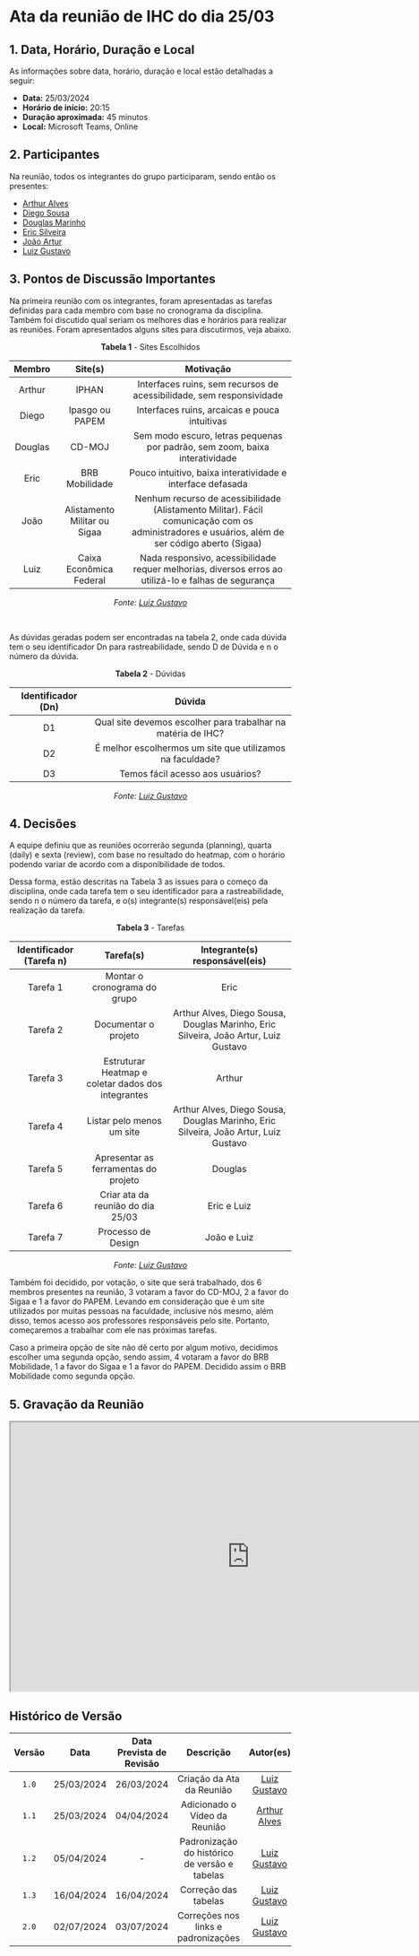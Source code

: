 # Ata da reunião de IHC do dia 25/03

## <a>1. Data, Horário, Duração e Local</a>

As informações sobre data, horário, duração e local estão detalhadas a seguir:

- **Data:** 25/03/2024
- **Horário de início:** 20:15
- **Duração aproximada:** 45 minutos
- **Local:** Microsoft Teams, Online


## <a>2. Participantes</a>

Na reunião, todos os integrantes do grupo participaram, sendo então os presentes:

- [Arthur Alves](https://github.com/arthrok)
- [Diego Sousa](https://github.com/DiegoSousaLeite)
- [Douglas Marinho](https://github.com/M4RINH0)
- [Eric Silveira](https://github.com/ericbky)
- [João Artur](https://github.com/joao-artl)
- [Luiz Gustavo](https://github.com/LuizGust4vo)


## <a>3. Pontos de Discussão Importantes</a>

Na primeira reunião com os integrantes, foram apresentadas as tarefas definidas para cada membro com base no cronograma da disciplina. Também foi discutido qual seriam os melhores dias e horários para realizar as reuniões. Foram apresentados alguns sites para discutirmos, veja abaixo.

<center>

**Tabela 1** - Sites Escolhidos

| Membro | Site(s) | Motivação |
| :------: | :----------: | :-----------: |
| Arthur | IPHAN | Interfaces ruins, sem recursos de acessibilidade, sem responsividade |
| Diego | Ipasgo ou PAPEM | Interfaces ruins, arcaicas e pouca intuitivas |
| Douglas | CD-MOJ | Sem modo escuro, letras pequenas por padrão, sem zoom, baixa interatividade |
| Eric | BRB Mobilidade | Pouco intuitivo, baixa interatividade e interface defasada |
| João | Alistamento Militar ou Sigaa | Nenhum recurso de acessibilidade (Alistamento Militar). Fácil comunicação com os administradores e usuários, além de ser código aberto (Sigaa) |
| Luiz | Caixa Econômica Federal | Nada responsivo, acessibilidade requer melhorias, diversos erros ao utilizá-lo e falhas de segurança |

_Fonte: [Luiz Gustavo](https://github.com/LuizGust4vo)_

</center>

</br>

As dúvidas geradas podem ser encontradas na tabela 2, onde cada dúvida tem o seu identificador Dn para rastreabilidade, sendo D de Dúvida e n o número da dúvida.

<center>

**Tabela 2** - Dúvidas

| Identificador (Dn) | Dúvida |
| :------: | :----------: |
| D1 | Qual site devemos escolher para trabalhar na matéria de IHC? | 
| D2 | É melhor escolhermos um site que utilizamos na faculdade? |
| D3 | Temos fácil acesso aos usuários? |

_Fonte: [Luiz Gustavo](https://github.com/LuizGust4vo)_

</center>


## <a>4. Decisões</a>

A equipe definiu que as reuniões ocorrerão segunda (planning), quarta (daily) e sexta (review), com base no resultado do heatmap, com o horário podendo variar de acordo com a disponibilidade de todos.

Dessa forma, estão descritas na Tabela 3 as issues para o começo da disciplina, onde cada tarefa tem o seu identificador para a rastreabilidade, sendo n o número da tarefa, e o(s) integrante(s) responsável(eis) pela realização da tarefa.

<center>

**Tabela 3** - Tarefas

| Identificador (Tarefa n) | Tarefa(s) | Integrante(s) responsável(eis) |
| :------: | :----------: | :-----------: |
| Tarefa 1 | Montar o cronograma do grupo | Eric |
| Tarefa 2 | Documentar o projeto | Arthur Alves, Diego Sousa, Douglas Marinho, Eric Silveira, João Artur, Luiz Gustavo | 
| Tarefa 3 | Estruturar Heatmap e coletar dados dos integrantes | Arthur |
| Tarefa 4 | Listar pelo menos um site | Arthur Alves, Diego Sousa, Douglas Marinho, Eric Silveira, João Artur, Luiz Gustavo |
| Tarefa 5 | Apresentar as ferramentas do projeto | Douglas |
| Tarefa 6 | Criar ata da reunião do dia 25/03 | Eric e Luiz |
| Tarefa 7 | Processo de Design | João e Luiz |

_Fonte: [Luiz Gustavo](https://github.com/LuizGust4vo)_

</center>

Também foi decidido, por votação, o site que será trabalhado, dos 6 membros presentes na reunião, 3 votaram a favor do CD-MOJ, 2 a favor do Sigaa e 1 a favor do PAPEM. Levando em consideração que é um site utilizados por muitas pessoas na faculdade, inclusive nós mesmo, além disso, temos acesso aos professores responsáveis pelo site. Portanto, começaremos a trabalhar com ele nas próximas tarefas.

Caso a primeira opção de site não dê certo por algum motivo, decidimos escolher uma segunda opção, sendo assim, 4 votaram a favor do BRB Mobilidade, 1 a favor do Sigaa e 1 a favor do PAPEM. Decidido assim o BRB Mobilidade como segunda opção.   


## <a>5. Gravação da Reunião</a>

<iframe src="https://drive.google.com/file/d/1zekxTIHLdGQ0s6xEw65QPsaKjAQLCUld/preview" width="853" height="480" allow="autoplay"></iframe>


## <a>Histórico de Versão</a>

| Versão | Data | Data Prevista de Revisão | Descrição | Autor(es) | Revisor(es) |
| :------: | :----------: | :-----------: | :-----------: | :---------: | :---------: |
| `1.0` | 25/03/2024 | 26/03/2024 | Criação da Ata da Reunião | [Luiz Gustavo](https://github.com/LuizGust4vo) | [Eric Silveira](https://github.com/ericbky) |
| `1.1` | 25/03/2024 | 04/04/2024 | Adicionado o Vídeo da Reunião | [Arthur Alves](https://github.com/arthrok) | [Luiz Gustavo](https://github.com/LuizGust4vo) |
| `1.2` | 05/04/2024 | - | Padronização do histórico de versão e tabelas | [Luiz Gustavo](https://github.com/LuizGust4vo) | - |
| `1.3` | 16/04/2024 | 16/04/2024 | Correção das tabelas | [Luiz Gustavo](https://github.com/LuizGust4vo) | [Arthur Alves](https://github.com/arthrok) |
| `2.0` | 02/07/2024 | 03/07/2024 | Correções nos links e padronizações | [Luiz Gustavo](https://github.com/LuizGust4vo) | - |
